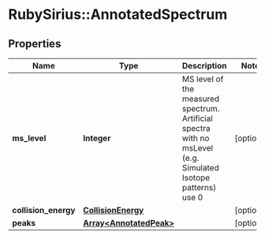 # RubySirius::AnnotatedSpectrum

## Properties
Name | Type | Description | Notes
------------ | ------------- | ------------- | -------------
**ms_level** | **Integer** | MS level of the measured spectrum.  Artificial spectra with no msLevel (e.g. Simulated Isotope patterns) use 0 | [optional] 
**collision_energy** | [**CollisionEnergy**](CollisionEnergy.md) |  | [optional] 
**peaks** | [**Array&lt;AnnotatedPeak&gt;**](AnnotatedPeak.md) |  | [optional] 

